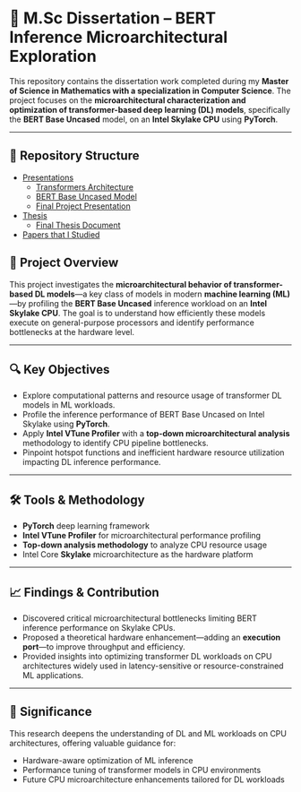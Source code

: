 # 🧠 M.Sc Dissertation – BERT Inference Microarchitectural Exploration

This repository contains the dissertation work completed during my **Master of Science in Mathematics with a specialization in Computer Science**. The project focuses on the **microarchitectural characterization and optimization of transformer-based deep learning (DL) models**, specifically the **BERT Base Uncased** model, on an **Intel Skylake CPU** using **PyTorch**.

---

## 📁 Repository Structure

- [Presentations](./Presentations/)
  - [Transformers Architecture](./Presentations/Transformers_Architecture.pdf)
  - [BERT Base Uncased Model](./Presentations/BERT_Base_Uncased_Model.pdf)
  - [Final Project Presentation](./Presentations/Final_Project_Presentation.pdf)
- [Thesis](./Thesis/)
  - [Final Thesis Document](./Thesis/Thesis.pdf)
- [Papers that I Studied](./Papers_that_I_Studied/)


## 🧾 Project Overview

This project investigates the **microarchitectural behavior of transformer-based DL models**—a key class of models in modern **machine learning (ML)**—by profiling the **BERT Base Uncased** inference workload on an **Intel Skylake CPU**. The goal is to understand how efficiently these models execute on general-purpose processors and identify performance bottlenecks at the hardware level.

---

## 🔍 Key Objectives

- Explore computational patterns and resource usage of transformer DL models in ML workloads.
- Profile the inference performance of BERT Base Uncased on Intel Skylake using **PyTorch**.
- Apply **Intel VTune Profiler** with a **top-down microarchitectural analysis** methodology to identify CPU pipeline bottlenecks.
- Pinpoint hotspot functions and inefficient hardware resource utilization impacting DL inference performance.

---

## 🛠️ Tools & Methodology

- **PyTorch** deep learning framework
- **Intel VTune Profiler** for microarchitectural performance profiling
- **Top-down analysis methodology** to analyze CPU resource usage
- Intel Core **Skylake** microarchitecture as the hardware platform

---

## 📈 Findings & Contribution

- Discovered critical microarchitectural bottlenecks limiting BERT inference performance on Skylake CPUs.
- Proposed a theoretical hardware enhancement—adding an **execution port**—to improve throughput and efficiency.
- Provided insights into optimizing transformer DL workloads on CPU architectures widely used in latency-sensitive or resource-constrained ML applications.

---

## 🧩 Significance

This research deepens the understanding of DL and ML workloads on CPU architectures, offering valuable guidance for:

- Hardware-aware optimization of ML inference
- Performance tuning of transformer models in CPU environments
- Future CPU microarchitecture enhancements tailored for DL workloads
